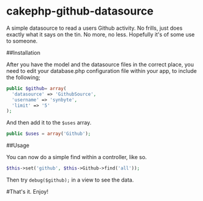 cakephp-github-datasource
==========================

A simple datasource to read a users Github activity. No frills, just does exactly what it says on the tin. No more, no less. Hopefully it's of some use to someone.

##Installation

After you have the model and the datasource files in the correct place, you need to edit your database.php configuration file within your app, to include the following;

```php
public $github= array(
  'datasource' => 'GithubSource',
  'username' => 'synbyte',
  'limit' => '5' 
);
```

And then add it to the ```$uses``` array. 

```php
public $uses = array('Github');
```

##Usage

You can now do a simple find within a controller, like so.

```php
$this->set('github', $this->Github->find('all'));
```

Then try ```debug($github);``` in a view to see the data.

#That's it. Enjoy!
